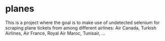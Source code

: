 # planes
This is a project where the goal is to make use of undetected selenium for scraping plane tickets from among different airlines: Air Canada, Turkish Airlines, Air France, Royal Air Maroc, Tunisair, ... <br>
